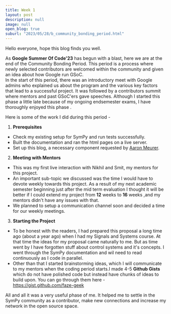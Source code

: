 ```yaml
---
title: Week 1 
layout: post
description: null
image: null
open_blog: true
suburl: "2023/05/28/b_community_bonding_period.html"
---
```

Hello everyone, hope this blog finds you well.

As **Google Summer Of Code'23** has begun with a blast, here we are at the end of the Community Bonding Period.
This period is a process where newly selected contributors are welcomed within the community and given an idea about how Google run GSoC. \
In the start of this period, there was an introductory meet with Google admins who explained us about the program and the various key factors that lead to a successful project. It was followed by a contributors summit where mentors and past GSoC'ers gave speeches. Although I started this phase a little late because of my ongoing endsemester exams, I have thoroughly enjoyed this phase .

Here is some of the work I did during this period - 
1. **Prerequisites**
- Check my existing setup for SymPy and run tests successfully.
- Built the documentation and ran the html pages on a live server.
- Set up this blog, a necessary component requested by  [Aaron Meurer](https://github.com/asmeurer).

2. **Meeting with Mentors**
- This was my first live interaction with Nikhil and Smit, my mentors for this project.
- An important sub-topic we discussed was the time I would have to devote weekly towards this project. As a result of my next academic semester beginning just after the mid term evaluation I thought it will be better if I could extend my project from **12** weeks to **16** weeks ,and my mentors didn't have any issues with that.
- We planned to setup a communication channel soon and decided a time for our weekly meetings. 

3. **Starting the Project**
- To be honest with the readers, I had prepared this proposal a long time ago (about a year ago) when I had my Signals and Systems course. At that time the ideas for my proposal came naturally to me. But as time went by I have forgotten stuff about control systems and it's concepts. I went through the SymPy documentation and wil need to read continuously as I code in parallel.
- Other than that I started brainstorming ideas, which I will communicate to my mentors when the coding period starts.I made 4-5 **Github Gists** which do not have polished code but instead have chunks of ideas to build upon. You can go through them here - https://gist.github.com/faze-geek

All and all it was a very useful phase of me. It helped me to settle in the SymPy community as a contributor, make new connections and increase my network in the open source space. 
